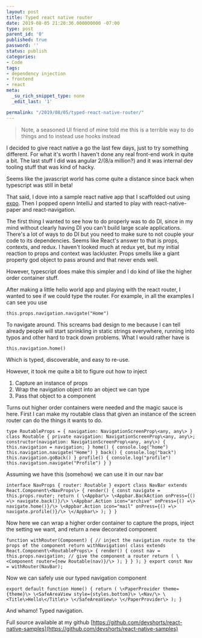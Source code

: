 ```yaml
---
layout: post
title: Typed react native router
date: 2019-08-05 21:20:36.000000000 -07:00
type: post
parent_id: '0'
published: true
password: ''
status: publish
categories:
- Code
tags:
- dependency injection
- frontend
- react
meta:
  _su_rich_snippet_type: none
  _edit_last: '1'

permalink: "/2019/08/05/typed-react-native-router/"
---
```

<!-- wp:quote -->

> Note, a seasoned UI friend of mine told me this is a terrible way to do things and to instead use hooks instead

<!-- /wp:quote -->

<!-- wp:paragraph -->

I decided to give react native a go the last few days, just to try something different. For what it's worth I haven't done any real front-end work in quite a bit. The last stuff I did was angular 2/(8/a million?) and it was internal dev tooling stuff that was kind of hacky.

<!-- /wp:paragraph -->

<!-- wp:paragraph -->

Seems like the javascript world has come quite a distance since back when typescript was still in beta!

<!-- /wp:paragraph -->

<!-- wp:paragraph -->

That said, I dove into a sample react native app that I scaffolded out using [expo](https://expo.io/). Then I popped openn IntelliJ and started to play with react-native-paper and react-navigation.

<!-- /wp:paragraph -->

<!-- wp:paragraph -->

The first thing I wanted to see how to do properly was to do DI, since in my mind without clearly having DI you can't build large scale applications. There's a lot of ways to do DI but you need to make sure to not couple your code to its dependencies. Seems like React's answer to that is props, contexts, and redux. I haven't looked much at redux yet, but my initial reaction to props and context was lackluster. Props smells like a giant property god object to pass around and that never ends well.

<!-- /wp:paragraph -->

<!-- wp:paragraph -->

However, typescript does make this simpler and I do kind of like the higher order container stuff.

<!-- /wp:paragraph -->

<!-- wp:paragraph -->

After making a little hello world app and playing with the react router, I wanted to see if we could type the router. For example, in all the examples I can see you use

<!-- /wp:paragraph -->

<!-- wp:syntaxhighlighter/code {"language":"jscript"} -->

```
this.props.navigation.navigate("Home")
```

<!-- /wp:syntaxhighlighter/code -->

<!-- wp:paragraph -->

To navigate around. This screams bad design to me because I can tell already people will start sprinkling in static strings everywhere, running into typos and other hard to track down problems. What I would rather have is

<!-- /wp:paragraph -->

<!-- wp:syntaxhighlighter/code {"language":"jscript"} -->

```
this.navigation.home()
```

<!-- /wp:syntaxhighlighter/code -->

<!-- wp:paragraph -->

Which is typed, discoverable, and easy to re-use.

<!-- /wp:paragraph -->

<!-- wp:paragraph -->

However, it took me quite a bit to figure out how to inject

<!-- /wp:paragraph -->

<!-- wp:list {"ordered":true} -->

1. Capture an instance of props
2. Wrap the navigation object into an object we can type
3. Pass that object to a component

<!-- /wp:list -->

<!-- wp:paragraph -->

Turns out higher order containers were needed and the magic sauce is here. First I can make my routable class that given an instance of the screen router can do the things it wants to do.

<!-- /wp:paragraph -->

<!-- wp:syntaxhighlighter/code {"language":"jscript"} -->

```
type RoutableProps = { navigation: NavigationScreenProp\<any, any\> } class Routable { private navigation: NavigationScreenProp\<any, any\>; constructor(navigation: NavigationScreenProp\<any, any\>) { this.navigation = navigation; } home() { console.log("home") this.navigation.navigate("Home") } back() { console.log("back") this.navigation.goBack() } profile() { console.log("profile") this.navigation.navigate("Profile") } }
```

<!-- /wp:syntaxhighlighter/code -->

<!-- wp:paragraph -->

Assuming we have this (somehow) we can use it in our nav bar

<!-- /wp:paragraph -->

<!-- wp:syntaxhighlighter/code {"language":"jscript"} -->

```
interface NavProps { router: Routable } export class NavBar extends React.Component\<NavProps\> { render() { const navigate = this.props.router; return ( \<Appbar\> \<Appbar.BackAction onPress={() =\> navigate.back()}/\> \<Appbar.Action icon="archive" onPress={() =\> navigate.home()}/\> \<Appbar.Action icon="mail" onPress={() =\> navigate.profile()}/\> \</Appbar\> ); } }
```

<!-- /wp:syntaxhighlighter/code -->

<!-- wp:paragraph -->

Now here we can wrap a higher order container to capture the props, inject the setting we want, and return a new decorated component

<!-- /wp:paragraph -->

<!-- wp:syntaxhighlighter/code {"language":"jscript"} -->

```
function withRouter(Component) { // inject the navigation route to the props of the component return withNavigation( class extends React.Component\<RoutableProps\> { render() { const nav = this.props.navigation; // give the component a router return ( \<Component router={new Routable(nav)}/\> ); } } ); } export const Nav = withRouter(NavBar);
```

<!-- /wp:syntaxhighlighter/code -->

<!-- wp:paragraph -->

Now we can safely use our typed navigation component

<!-- /wp:paragraph -->

<!-- wp:syntaxhighlighter/code {"language":"jscript"} -->

```
export default function Home() { return ( \<PaperProvider theme={theme}\> \<SafeAreaView style={styles.bottom}\> \<Nav/\> \<Title\>Hello\</Title\> \</SafeAreaView\> \</PaperProvider\> ); }
```

<!-- /wp:syntaxhighlighter/code -->

<!-- wp:paragraph -->

And whamo! Typed navigation.

<!-- /wp:paragraph -->

<!-- wp:paragraph -->

Full source available at my github [https://github.com/devshorts/react-native-samples](https://github.com/devshorts/react-native-samples)

<!-- /wp:paragraph -->

